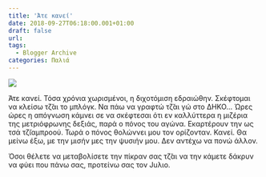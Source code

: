 ```yaml
---
title: 'Άτε κανεί'
date: 2018-09-27T06:18:00.001+01:00
draft: false
url: 
tags:
  - Blogger Archive
categories: Παλιά
---
```


[![](https://blogger.googleusercontent.com/img/b/R29vZ2xl/AVvXsEggXajON50j62PFmZg9AQcISKVpyhPGdcRxi2doDzHPySVYw1GmNCtO4Gc6Z24miONucMHbuGT8ksja9hyphenhyphentjW65BQmfUYwhyigrVhE7oAGzaIhrxpOhtE_Azczkm9E2MECaGB0x9e6VWIc/s320/Capture+d%25E2%2580%2599e%25CC%2581cran+2018-09-27+a%25CC%2580+07.05.07.png)](https://blogger.googleusercontent.com/img/b/R29vZ2xl/AVvXsEggXajON50j62PFmZg9AQcISKVpyhPGdcRxi2doDzHPySVYw1GmNCtO4Gc6Z24miONucMHbuGT8ksja9hyphenhyphentjW65BQmfUYwhyigrVhE7oAGzaIhrxpOhtE_Azczkm9E2MECaGB0x9e6VWIc/s1600/Capture+d%25E2%2580%2599e%25CC%2581cran+2018-09-27+a%25CC%2580+07.05.07.png)

  
  
Άτε κανεί. Τόσα χρόνια χωρισμένοι, η διχοτόμιση εδραιώθην. Σκέφτομαι να κλείσω τζ̆αι το μπλόγκ. Να πάω να γραφτώ τζ̆αι γώ στο ΔΗΚΟ... Ώρες ώρες η απόγνωση κάμνει σε να σκέφτεσαι ότι εν καλλύττερα η μιζέρια της μετριόφρωνης δεξιάς, παρά ο πόνος του αγώνα. Εκαρτέρουν την ως τσά τζ̆ιαμπροού. Τωρά ο πόνος θολώννει μου τον ορίζονταν. Κανεί. Θα μείνω έξω, με την μισήν μες την ψυσιήν μου. Δεν αντέχω να πονώ άλλον.  
  
Όσοι θέλετε να μεταβολίσετε την πίκραν σας τζ̆αι να την κάμετε δάκρυν να φύει που πάνω σας, προτείνω σας τον Juλιο.
